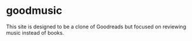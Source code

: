 # goodmusic
This site is designed to be a clone of Goodreads but focused on reviewing music instead of books.

